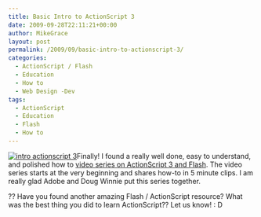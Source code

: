 ```yaml
---
title: Basic Intro to ActionScript 3
date: 2009-09-28T22:11:21+00:00
author: MikeGrace
layout: post
permalink: /2009/09/basic-intro-to-actionscript-3/
categories:
  - ActionScript / Flash
  - Education
  - How to
  - Web Design -Dev
tags:
  - ActionScript
  - Education
  - Flash
  - How to
---
```

[<img class="aligncenter size-full wp-image-948" title="intro actionscript 3" src="/assets/2009/09/intro_actionscript_3.jpg" alt="intro actionscript 3" width="500" height="279" srcset="/assets/2009/09/intro_actionscript_3.jpg 500w, /assets/2009/09/intro_actionscript_3-300x167.jpg 300w" sizes="(max-width: 500px) 100vw, 500px" />](http://tv.adobe.com/show/actionscript-11-with-doug-winnie/)Finally! I found a really well done, easy to understand, and polished how to [video series on ActionScript 3 and Flash](http://tv.adobe.com/show/actionscript-11-with-doug-winnie/). The video series starts at the very beginning and shares how-to in 5 minute clips. I am really glad Adobe and Doug Winnie put this series together.

?? Have you found another amazing Flash / ActionScript resource? What was the best thing you did to learn ActionScript?? Let us know! : D